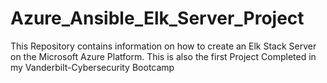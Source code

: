 # Azure_Ansible_Elk_Server_Project
This Repository contains information on how to create an Elk Stack Server on the Microsoft Azure Platform. This is also the first Project Completed in my Vanderbilt-Cybersecurity Bootcamp
